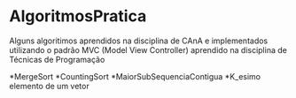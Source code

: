 # AlgoritmosPratica
 Alguns algoritimos aprendidos na disciplina de CAnA e implementados utilizando o padrão MVC (Model View Controller) aprendido na disciplina de Técnicas de Programação

 *MergeSort
 *CountingSort
 *MaiorSubSequenciaContigua
 *K_esimo elemento de um vetor
